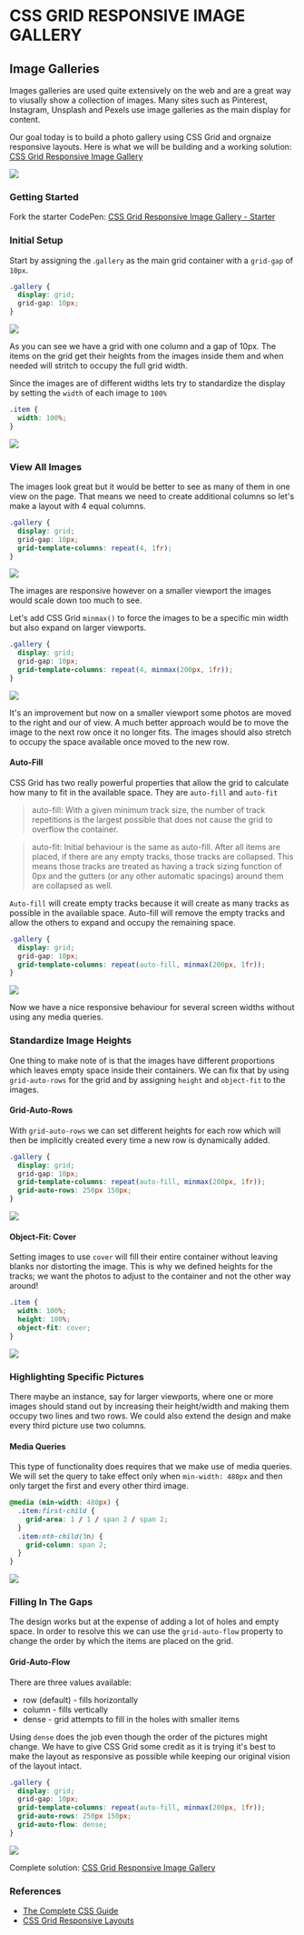 # CSS GRID RESPONSIVE IMAGE GALLERY 

## Image Galleries

Images galleries are used quite extensively on the web and are a great way to viusally show a collection of images. Many sites such as Pinterest, Instagram, Unsplash and Pexels use image galleries as the main display for content.

Our goal today is to build a photo gallery using CSS Grid and orgnaize responsive layouts. Here is what we will be building and a working solution: [CSS Grid Responsive Image Gallery](https://codepen.io/jkeohan/live/WNrYvow)



![](https://i.imgur.com/GBfIEEK.jpg)


### Getting Started

Fork the starter CodePen: [CSS Grid Responsive Image Gallery - Starter](https://codepen.io/jkeohan/pen/zYrMrmZ?editors=1100)

### Initial Setup

Start by assigning the .`gallery` as the main grid container with a `grid-gap` of `10px`. 

```css
.gallery {
  display: grid;
  grid-gap: 10px;
}
```

![](https://i.imgur.com/0VWPaRZ.jpg)

As you can see we have a grid with one column and a gap of 10px. The items on the grid get their heights from the images inside them and when needed will stritch to occupy the full grid width. 

Since the images are of different widths lets try to standardize the display by setting the `width` of each image to `100%`

```css
.item {
  width: 100%;
}
```

![](https://i.imgur.com/FQuOjtQ.jpg)

### View All Images

The images look great but it would be better to see as many of them in one view on the page. That means we need to create additional columns so let's make a layout with 4 equal columns.

```css
.gallery {
  display: grid;
  grid-gap: 10px;
  grid-template-columns: repeat(4, 1fr);
}
```

![](https://i.imgur.com/urnRt2y.jpg)

The images are responsive however on a smaller viewport the images would scale down too much to see.

Let's add CSS Grid `minmax()` to force the images to be a specific min width but also expand on larger viewports.

```css
.gallery {
  display: grid;
  grid-gap: 10px;
  grid-template-columns: repeat(4, minmax(200px, 1fr));
}
```

![](https://i.imgur.com/gK4ozYN.jpg)

It's an improvement but now on a smaller viewport some photos are moved to the right and our of view.  A much better approach would be to move the image to the next row once it no longer fits.  The images should also stretch to occupy the space available once moved to the new row.

#### Auto-Fill

CSS Grid has two really powerful properties that allow the grid to calculate how many to fit in the available space. They are `auto-fill` and `auto-fit`

> auto-fill: With a given minimum track size, the number of track repetitions is the largest possible that does not cause the grid to overflow the container.

> auto-fit: Initial behaviour is the same as auto-fill.
> After all items are placed, if there are any empty tracks, those tracks are collapsed. This means those tracks are treated as having a track sizing function of 0px and the gutters (or any other automatic spacings) around them are collapsed as well.

`Auto-fill` will create empty tracks because it will create as many tracks as possible in the available space. Auto-fill will remove the empty tracks and allow the others to expand and occupy the remaining space.

```css
.gallery {
  display: grid;
  grid-gap: 10px;
  grid-template-columns: repeat(auto-fill, minmax(200px, 1fr));
}
```

![](https://i.imgur.com/fmA6ub1.jpg)

Now we have a nice responsive behaviour for several screen widths without using any media queries.

### Standardize Image Heights

One thing to make note of is that the images have different proportions which leaves empty space inside their containers. We can fix that by using `grid-auto-rows` for the grid and by assigning `height` and `object-fit` to the images.

#### Grid-Auto-Rows

With `grid-auto-rows` we can set different heights for each row which will then be implicitly created every time a new row is dynamically added.

```css
.gallery {
  display: grid;
  grid-gap: 10px;
  grid-template-columns: repeat(auto-fill, minmax(200px, 1fr));
  grid-auto-rows: 250px 150px;
}
```

![](https://i.imgur.com/EmCaGwD.jpg)

#### Object-Fit: Cover

Setting images to use `cover` will fill their entire container without leaving blanks nor distorting the image. This is why we defined heights for the tracks; we want the photos to adjust to the container and not the other way around!

```css
.item {
  width: 100%;
  height: 100%;
  object-fit: cover;
}
```

![](https://i.imgur.com/p0b7Bhy.jpg)

### Highlighting Specific Pictures

There maybe an instance, say for larger viewports, where one or more images should stand out by increasing their height/width and making them occupy two lines and two rows. We could also extend the design and make every third picture use two columns.


#### Media Queries

This type of functionality does requires that we make use of media queries.  We will set the query to take effect only when `min-width: 480px` and then only target the first and every other third image. 

```css
@media (min-width: 480px) {
  .item:first-child {
    grid-area: 1 / 1 / span 2 / span 2;
  }
  .item:nth-child(3n) {
    grid-column: span 2;
  }
}
```

![](https://i.imgur.com/zGUfUz2.jpg)

### Filling In The Gaps

The design works but at the expense of adding a lot of holes and empty space. In order to resolve this we can use the `grid-auto-flow` property to change the order by which the items are placed on the grid.


#### Grid-Auto-Flow
 There are three values available:

- row (default) - fills horizontally
- column - fills vertically
- dense - grid attempts to fill in the holes with smaller items

Using `dense` does the job even though the order of the pictures might change. We have to give CSS Grid some credit as it is trying it's best to make the layout as responsive as possible while keeping our original vision of the layout intact. 

```css
.gallery {
  display: grid;
  grid-gap: 10px;
  grid-template-columns: repeat(auto-fill, minmax(200px, 1fr));
  grid-auto-rows: 250px 150px;
  grid-auto-flow: dense;
}
```

![](https://i.imgur.com/TywW7da.jpg)

Complete solution: [CSS Grid Responsive Image Gallery](https://codepen.io/jkeohan/pen/WNrYvow)

### References

- [The Complete CSS Guide](https://css-tricks.com/snippets/css/complete-guide-grid/)
- [CSS Grid Responsive Layouts](https://medium.com/deemaze-software/css-grid-responsive-layouts-and-components-eee1badd5a2f)
